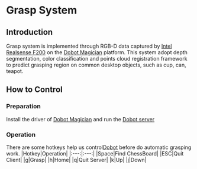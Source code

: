 # Grasp System
## Introduction
Grasp system is implemented through RGB-D data captured by [Intel Realsense F200](https://software.intel.com/en-us/intel-realsense-sdk/download) on the [Dobot Magician](http://www.dobot.cc/) platform. This system adopt depth segmentation, color classification and points cloud registration framework to predict grasping region on common desktop objects, such as cup, can, teapot. 

## How to Control

### Preparation
Install the driver of [Dobot Magician](http://www.dobot.cc/) and run the [Dobot server](http://github.com/Ext4FAT/MechanicalArm)

### Operation
There are some hotkeys help us control[Dobot](http://github.com/Ext4FAT/MechanicalArm) before do automatic grasping work.
|Hotkey|Operation|
|:---:|:---:|
|Space|Find ChessBoard|
|ESC|Quit Client|
|g|Grasp|
|h|Home|
|q|Quit Server|
|k|Up|
|j|Down|
